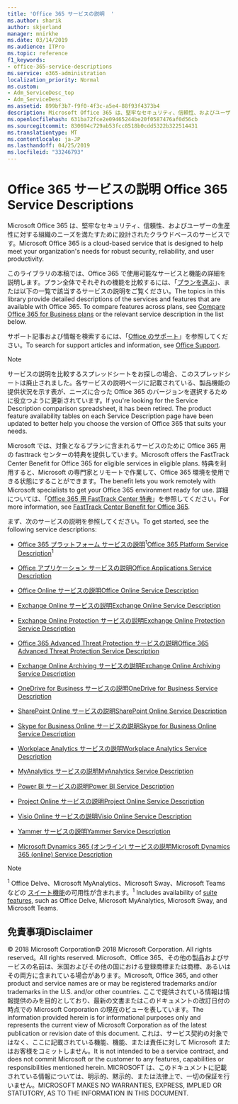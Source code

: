 ```yaml
---
title: 'Office 365 サービスの説明  '
ms.author: sharik
author: skjerland
manager: mnirkhe
ms.date: 03/14/2019
ms.audience: ITPro
ms.topic: reference
f1_keywords:
- office-365-service-descriptions
ms.service: o365-administration
localization_priority: Normal
ms.custom:
- Adm_ServiceDesc_top
- Adm_ServiceDesc
ms.assetid: 899bf3b7-f9f0-4f3c-a5e4-88f93f4373b4
description: Microsoft Office 365 は、堅牢なセキュリティ、信頼性、およびユーザーの生産性に対する組織のニーズを満たすために設計されたクラウドベースのサービスです。
ms.openlocfilehash: 631ba72fce2e09465244be20f0587476af0d56cb
ms.sourcegitcommit: 830694c729ab53fcc8518b0cdd5322b322514431
ms.translationtype: MT
ms.contentlocale: ja-JP
ms.lasthandoff: 04/25/2019
ms.locfileid: "33246793"
---
```

# <a name="office-365-service-descriptions"></a><span data-ttu-id="c1749-103">Office 365 サービスの説明 </span><span class="sxs-lookup"><span data-stu-id="c1749-103">Office 365 Service Descriptions</span></span> 

<span data-ttu-id="c1749-104">Microsoft Office 365 は、堅牢なセキュリティ、信頼性、およびユーザーの生産性に対する組織のニーズを満たすために設計されたクラウドベースのサービスです。</span><span class="sxs-lookup"><span data-stu-id="c1749-104">Microsoft Office 365 is a cloud-based service that is designed to help meet your organization's needs for robust security, reliability, and user productivity.</span></span> 
  
<span data-ttu-id="c1749-p101">このライブラリの本稿では、Office 365 で使用可能なサービスと機能の詳細を説明します。プラン全体でそれぞれの機能を比較するには、「[プランを選ぶ](http://go.microsoft.com/fwlink/?LinkID=799177&amp;clcid=0x409)」、または以下の一覧で該当するサービスの説明をご覧ください。</span><span class="sxs-lookup"><span data-stu-id="c1749-p101">The topics in this library provide detailed descriptions of the services and features that are available with Office 365. To compare features across plans, see [Compare Office 365 for Business plans](http://go.microsoft.com/fwlink/?LinkID=799177&amp;clcid=0x409) or the relevant service description in the list below.</span></span> 
  
<span data-ttu-id="c1749-107">サポート記事および情報を検索するには、「[Office のサポート](https://support.office.com/)」を参照してください。</span><span class="sxs-lookup"><span data-stu-id="c1749-107">To search for support articles and information, see [Office Support](https://support.office.com/).</span></span>
  
> [!NOTE]
> <span data-ttu-id="c1749-p102">サービスの説明を比較するスプレッドシートをお探しの場合、このスプレッドシートは廃止されました。各サービスの説明ページに記載されている、製品機能の提供状況を示す表が、ニーズに合った Office 365 のバージョンを選択するために役立つように更新されています。</span><span class="sxs-lookup"><span data-stu-id="c1749-p102">If you're looking for the Service Description comparison spreadsheet, it has been retired. The product feature availability tables on each Service Description page have been updated to better help you choose the version of Office 365 that suits your needs.</span></span> 
  
<span data-ttu-id="c1749-110">Microsoft では、対象となるプランに含まれるサービスのために Office 365 用の fasttrack センターの特典を提供しています。</span><span class="sxs-lookup"><span data-stu-id="c1749-110">Microsoft offers the FastTrack Center Benefit for Office 365 for eligible services in eligible plans.</span></span> <span data-ttu-id="c1749-111">特典を利用すると、Microsoft の専門家とリモートで作業して、Office 365 環境を使用できる状態にすることができます。</span><span class="sxs-lookup"><span data-stu-id="c1749-111">The benefit lets you work remotely with Microsoft specialists to get your Office 365 environment ready for use.</span></span> <span data-ttu-id="c1749-112">詳細については、「[Office 365 用 FastTrack Center 特典](https://docs.microsoft.com/fasttrack/O365-fasttrack-benefit-for-office-365)」を参照してください。</span><span class="sxs-lookup"><span data-stu-id="c1749-112">For more information, see [FastTrack Center Benefit for Office 365](https://docs.microsoft.com/fasttrack/O365-fasttrack-benefit-for-office-365).</span></span>
  
<span data-ttu-id="c1749-113">まず、次のサービスの説明を参照してください。</span><span class="sxs-lookup"><span data-stu-id="c1749-113">To get started, see the following service descriptions:</span></span>
  
- <span data-ttu-id="c1749-114">[Office 365 プラットフォーム サービスの説明](office-365-platform-service-description/office-365-platform-service-description.md)<sup>1</sup></span><span class="sxs-lookup"><span data-stu-id="c1749-114">[Office 365 Platform Service Description](office-365-platform-service-description/office-365-platform-service-description.md)<sup>1</sup></span></span>
    
- [<span data-ttu-id="c1749-115">Office アプリケーション サービスの説明</span><span class="sxs-lookup"><span data-stu-id="c1749-115">Office Applications Service Description</span></span>](office-applications-service-description/office-applications-service-description.md)
    
- [<span data-ttu-id="c1749-116">Office Online サービスの説明</span><span class="sxs-lookup"><span data-stu-id="c1749-116">Office Online Service Description</span></span>](office-online-service-description/office-online-service-description.md)
    
- [<span data-ttu-id="c1749-117">Exchange Online サービスの説明</span><span class="sxs-lookup"><span data-stu-id="c1749-117">Exchange Online Service Description</span></span>](exchange-online-service-description/exchange-online-service-description.md)
    
- [<span data-ttu-id="c1749-118">Exchange Online Protection サービスの説明</span><span class="sxs-lookup"><span data-stu-id="c1749-118">Exchange Online Protection Service Description</span></span>](exchange-online-protection-service-description/exchange-online-protection-service-description.md)
    
- [<span data-ttu-id="c1749-119">Office 365 Advanced Threat Protection サービスの説明</span><span class="sxs-lookup"><span data-stu-id="c1749-119">Office 365 Advanced Threat Protection Service Description</span></span>](office-365-advanced-threat-protection-service-description.md)
    
- [<span data-ttu-id="c1749-120">Exchange Online Archiving サービスの説明</span><span class="sxs-lookup"><span data-stu-id="c1749-120">Exchange Online Archiving Service Description</span></span>](exchange-online-archiving-service-description/exchange-online-archiving-service-description.md)
    
- [<span data-ttu-id="c1749-121">OneDrive for Business サービスの説明</span><span class="sxs-lookup"><span data-stu-id="c1749-121">OneDrive for Business Service Description</span></span>](onedrive-for-business-service-description.md)
    
- [<span data-ttu-id="c1749-122">SharePoint Online サービスの説明</span><span class="sxs-lookup"><span data-stu-id="c1749-122">SharePoint Online Service Description</span></span>](sharepoint-online-service-description/sharepoint-online-service-description.md)
    
- [<span data-ttu-id="c1749-123">Skype for Business Online サービスの説明</span><span class="sxs-lookup"><span data-stu-id="c1749-123">Skype for Business Online Service Description</span></span>](skype-for-business-online-service-description/skype-for-business-online-service-description.md)
    
- [<span data-ttu-id="c1749-124">Workplace Analytics サービスの説明</span><span class="sxs-lookup"><span data-stu-id="c1749-124">Workplace Analytics Service Description</span></span>](workplace-analytics-service-description.md)

- [<span data-ttu-id="c1749-125">MyAnalytics サービスの説明</span><span class="sxs-lookup"><span data-stu-id="c1749-125">MyAnalytics Service Description</span></span>](mya-service-description.md)
    
- [<span data-ttu-id="c1749-126">Power BI サービスの説明</span><span class="sxs-lookup"><span data-stu-id="c1749-126">Power BI Service Description</span></span>](power-bi-service-description.md)
    
- [<span data-ttu-id="c1749-127">Project Online サービスの説明</span><span class="sxs-lookup"><span data-stu-id="c1749-127">Project Online Service Description</span></span>](project-online-service-description/project-online-service-description.md)
    
- [<span data-ttu-id="c1749-128">Visio Online サービスの説明</span><span class="sxs-lookup"><span data-stu-id="c1749-128">Visio Online Service Description</span></span>](visio-online-service-description/visio-online-service-description.md)
    
- [<span data-ttu-id="c1749-129">Yammer サービスの説明</span><span class="sxs-lookup"><span data-stu-id="c1749-129">Yammer Service Description</span></span>](yammer-service-description/yammer-service-description.md)
    
- [<span data-ttu-id="c1749-130">Microsoft Dynamics 365 (オンライン) サービスの説明</span><span class="sxs-lookup"><span data-stu-id="c1749-130">Microsoft Dynamics 365 (online) Service Description</span></span>](microsoft-dynamics-365-online-service-description.md)
    
> [!NOTE]
> <span data-ttu-id="c1749-131"><sup>1</sup> Office Delve、Microsoft MyAnalytics、Microsoft Sway、Microsoft Teams などの [スイート機能](https://technet.microsoft.com/EN-US/library/office-365-suite-features.aspx)の可用性が含まれます。</span><span class="sxs-lookup"><span data-stu-id="c1749-131"><sup>1</sup> Includes availability of [suite features](https://technet.microsoft.com/EN-US/library/office-365-suite-features.aspx), such as Office Delve, Microsoft MyAnalytics, Microsoft Sway, and Microsoft Teams.</span></span> 
  
## <a name="disclaimer"></a><span data-ttu-id="c1749-132">免責事項</span><span class="sxs-lookup"><span data-stu-id="c1749-132">Disclaimer</span></span>

<span data-ttu-id="c1749-133">© 2018 Microsoft Corporation</span><span class="sxs-lookup"><span data-stu-id="c1749-133">© 2018 Microsoft Corporation.</span></span> <span data-ttu-id="c1749-134">All rights reserved。</span><span class="sxs-lookup"><span data-stu-id="c1749-134">All rights reserved.</span></span> <span data-ttu-id="c1749-135">Microsoft、Office 365、その他の製品およびサービスの名前は、米国およびその他の国における登録商標または商標、あるいはその両方に含まれている場合があります。</span><span class="sxs-lookup"><span data-stu-id="c1749-135">Microsoft, Office 365, and other product and service names are or may be registered trademarks and/or trademarks in the U.S. and/or other countries.</span></span> <span data-ttu-id="c1749-136">ここで提供されている情報は情報提供のみを目的としており、最新の文書またはこのドキュメントの改訂日付の時点での Microsoft Corporation の現在のビューを表しています。</span><span class="sxs-lookup"><span data-stu-id="c1749-136">The information provided herein is for informational purposes only and represents the current view of Microsoft Corporation as of the latest publication or revision date of this document.</span></span> <span data-ttu-id="c1749-137">これは、サービス契約の対象ではなく、ここに記載されている機能、機能、または責任に対して Microsoft またはお客様をコミットしません。</span><span class="sxs-lookup"><span data-stu-id="c1749-137">It is not intended to be a service contract, and does not commit Microsoft or the customer to any features, capabilities or responsibilities mentioned herein.</span></span> <span data-ttu-id="c1749-138">MICROSOFT は、このドキュメントに記載されている情報については、明示的、黙示的、または法律上で、一切の保証を行いません。</span><span class="sxs-lookup"><span data-stu-id="c1749-138">MICROSOFT MAKES NO WARRANTIES, EXPRESS, IMPLIED OR STATUTORY, AS TO THE INFORMATION IN THIS DOCUMENT.</span></span> 
  
